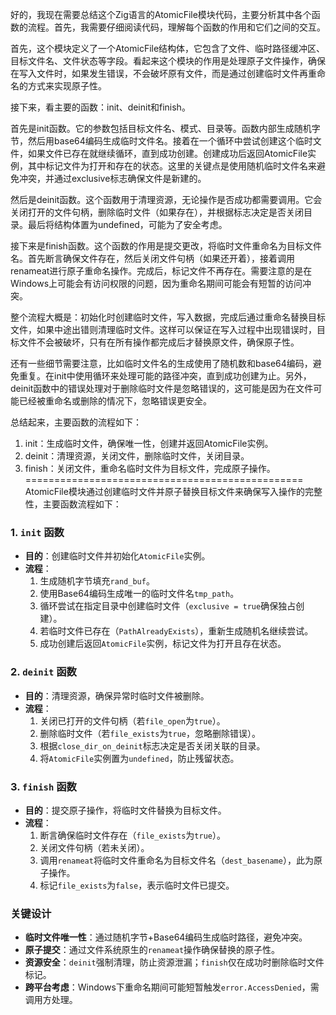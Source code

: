 好的，我现在需要总结这个Zig语言的AtomicFile模块代码，主要分析其中各个函数的流程。首先，我需要仔细阅读代码，理解每个函数的作用和它们之间的交互。

首先，这个模块定义了一个AtomicFile结构体，它包含了文件、临时路径缓冲区、目标文件名、文件状态等字段。看起来这个模块的作用是处理原子文件操作，确保在写入文件时，如果发生错误，不会破坏原有文件，而是通过创建临时文件再重命名的方式来实现原子性。

接下来，看主要的函数：init、deinit和finish。

首先是init函数。它的参数包括目标文件名、模式、目录等。函数内部生成随机字节，然后用base64编码生成临时文件名。接着在一个循环中尝试创建这个临时文件，如果文件已存在就继续循环，直到成功创建。创建成功后返回AtomicFile实例，其中标记文件为打开和存在的状态。这里的关键点是使用随机临时文件名来避免冲突，并通过exclusive标志确保文件是新建的。

然后是deinit函数。这个函数用于清理资源，无论操作是否成功都需要调用。它会关闭打开的文件句柄，删除临时文件（如果存在），并根据标志决定是否关闭目录。最后将结构体置为undefined，可能为了安全考虑。

接下来是finish函数。这个函数的作用是提交更改，将临时文件重命名为目标文件名。首先断言确保文件存在，然后关闭文件句柄（如果还开着），接着调用renameat进行原子重命名操作。完成后，标记文件不再存在。需要注意的是在Windows上可能会有访问权限的问题，因为重命名期间可能会有短暂的访问冲突。

整个流程大概是：初始化时创建临时文件，写入数据，完成后通过重命名替换目标文件，如果中途出错则清理临时文件。这样可以保证在写入过程中出现错误时，目标文件不会被破坏，只有在所有操作都完成后才替换原文件，确保原子性。

还有一些细节需要注意，比如临时文件名的生成使用了随机数和base64编码，避免重复。在init中使用循环来处理可能的路径冲突，直到成功创建为止。另外，deinit函数中的错误处理对于删除临时文件是忽略错误的，这可能是因为在文件可能已经被重命名或删除的情况下，忽略错误更安全。

总结起来，主要函数的流程如下：
1. init：生成临时文件，确保唯一性，创建并返回AtomicFile实例。
2. deinit：清理资源，关闭文件，删除临时文件，关闭目录。
3. finish：关闭文件，重命名临时文件为目标文件，完成原子操作。
================================================
AtomicFile模块通过创建临时文件并原子替换目标文件来确保写入操作的完整性，主要函数流程如下：

### 1. `init` 函数
- **目的**：创建临时文件并初始化`AtomicFile`实例。
- **流程**：
  1. 生成随机字节填充`rand_buf`。
  2. 使用Base64编码生成唯一的临时文件名`tmp_path`。
  3. 循环尝试在指定目录中创建临时文件（`exclusive = true`确保独占创建）。
  4. 若临时文件已存在（`PathAlreadyExists`），重新生成随机名继续尝试。
  5. 成功创建后返回`AtomicFile`实例，标记文件为打开且存在状态。

### 2. `deinit` 函数
- **目的**：清理资源，确保异常时临时文件被删除。
- **流程**：
  1. 关闭已打开的文件句柄（若`file_open`为`true`）。
  2. 删除临时文件（若`file_exists`为`true`，忽略删除错误）。
  3. 根据`close_dir_on_deinit`标志决定是否关闭关联的目录。
  4. 将`AtomicFile`实例置为`undefined`，防止残留状态。

### 3. `finish` 函数
- **目的**：提交原子操作，将临时文件替换为目标文件。
- **流程**：
  1. 断言确保临时文件存在（`file_exists`为`true`）。
  2. 关闭文件句柄（若未关闭）。
  3. 调用`renameat`将临时文件重命名为目标文件名（`dest_basename`），此为原子操作。
  4. 标记`file_exists`为`false`，表示临时文件已提交。

### 关键设计
- **临时文件唯一性**：通过随机字节+Base64编码生成临时路径，避免冲突。
- **原子提交**：通过文件系统原生的`renameat`操作确保替换的原子性。
- **资源安全**：`deinit`强制清理，防止资源泄漏；`finish`仅在成功时删除临时文件标记。
- **跨平台考虑**：Windows下重命名期间可能短暂触发`error.AccessDenied`，需调用方处理。